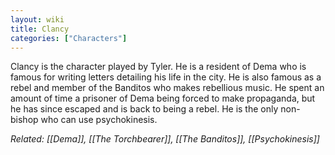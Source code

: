 ```yaml
---
layout: wiki
title: Clancy
categories: ["Characters"]
---
```


Clancy is the character played by Tyler. He is a resident of Dema who is famous for writing letters detailing his life in the city. He is also famous as a rebel and member of the Banditos who makes rebellious music. He spent an amount of time a prisoner of Dema being forced to make propaganda, but he has since escaped and is back to being a rebel. He is the only non-bishop who can use psychokinesis.

*Related: [[Dema]], [[The Torchbearer]], [[The Banditos]], [[Psychokinesis]]*